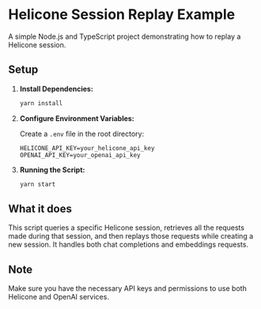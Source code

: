 # Helicone Session Replay Example

A simple Node.js and TypeScript project demonstrating how to replay a Helicone session.

## Setup

1. **Install Dependencies:**

   ```bash
   yarn install
   ```

2. **Configure Environment Variables:**

   Create a `.env` file in the root directory:

   ```
   HELICONE_API_KEY=your_helicone_api_key
   OPENAI_API_KEY=your_openai_api_key
   ```

3. **Running the Script:**

   ```bash
   yarn start
   ```

## What it does

This script queries a specific Helicone session, retrieves all the requests made during that session, and then replays those requests while creating a new session. It handles both chat completions and embeddings requests.

## Note

Make sure you have the necessary API keys and permissions to use both Helicone and OpenAI services.
